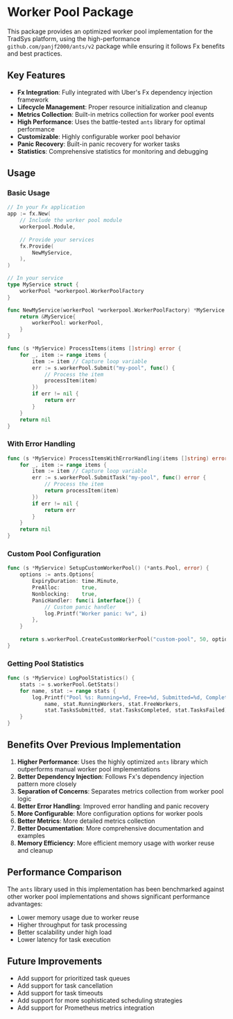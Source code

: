 # Worker Pool Package

This package provides an optimized worker pool implementation for the TradSys platform, using the high-performance `github.com/panjf2000/ants/v2` package while ensuring it follows Fx benefits and best practices.

## Key Features

- **Fx Integration**: Fully integrated with Uber's Fx dependency injection framework
- **Lifecycle Management**: Proper resource initialization and cleanup
- **Metrics Collection**: Built-in metrics collection for worker pool events
- **High Performance**: Uses the battle-tested `ants` library for optimal performance
- **Customizable**: Highly configurable worker pool behavior
- **Panic Recovery**: Built-in panic recovery for worker tasks
- **Statistics**: Comprehensive statistics for monitoring and debugging

## Usage

### Basic Usage

```go
// In your Fx application
app := fx.New(
    // Include the worker pool module
    workerpool.Module,
    
    // Provide your services
    fx.Provide(
        NewMyService,
    ),
)

// In your service
type MyService struct {
    workerPool *workerpool.WorkerPoolFactory
}

func NewMyService(workerPool *workerpool.WorkerPoolFactory) *MyService {
    return &MyService{
        workerPool: workerPool,
    }
}

func (s *MyService) ProcessItems(items []string) error {
    for _, item := range items {
        item := item // Capture loop variable
        err := s.workerPool.Submit("my-pool", func() {
            // Process the item
            processItem(item)
        })
        if err != nil {
            return err
        }
    }
    return nil
}
```

### With Error Handling

```go
func (s *MyService) ProcessItemsWithErrorHandling(items []string) error {
    for _, item := range items {
        item := item // Capture loop variable
        err := s.workerPool.SubmitTask("my-pool", func() error {
            // Process the item
            return processItem(item)
        })
        if err != nil {
            return err
        }
    }
    return nil
}
```

### Custom Pool Configuration

```go
func (s *MyService) SetupCustomWorkerPool() (*ants.Pool, error) {
    options := ants.Options{
        ExpiryDuration: time.Minute,
        PreAlloc:       true,
        Nonblocking:    true,
        PanicHandler: func(i interface{}) {
            // Custom panic handler
            log.Printf("Worker panic: %v", i)
        },
    }
    
    return s.workerPool.CreateCustomWorkerPool("custom-pool", 50, options)
}
```

### Getting Pool Statistics

```go
func (s *MyService) LogPoolStatistics() {
    stats := s.workerPool.GetStats()
    for name, stat := range stats {
        log.Printf("Pool %s: Running=%d, Free=%d, Submitted=%d, Completed=%d, Failed=%d",
            name, stat.RunningWorkers, stat.FreeWorkers, 
            stat.TasksSubmitted, stat.TasksCompleted, stat.TasksFailed)
    }
}
```

## Benefits Over Previous Implementation

1. **Higher Performance**: Uses the highly optimized `ants` library which outperforms manual worker pool implementations
2. **Better Dependency Injection**: Follows Fx's dependency injection pattern more closely
3. **Separation of Concerns**: Separates metrics collection from worker pool logic
4. **Better Error Handling**: Improved error handling and panic recovery
5. **More Configurable**: More configuration options for worker pools
6. **Better Metrics**: More detailed metrics collection
7. **Better Documentation**: More comprehensive documentation and examples
8. **Memory Efficiency**: More efficient memory usage with worker reuse and cleanup

## Performance Comparison

The `ants` library used in this implementation has been benchmarked against other worker pool implementations and shows significant performance advantages:

- Lower memory usage due to worker reuse
- Higher throughput for task processing
- Better scalability under high load
- Lower latency for task execution

## Future Improvements

- Add support for prioritized task queues
- Add support for task cancellation
- Add support for task timeouts
- Add support for more sophisticated scheduling strategies
- Add support for Prometheus metrics integration

